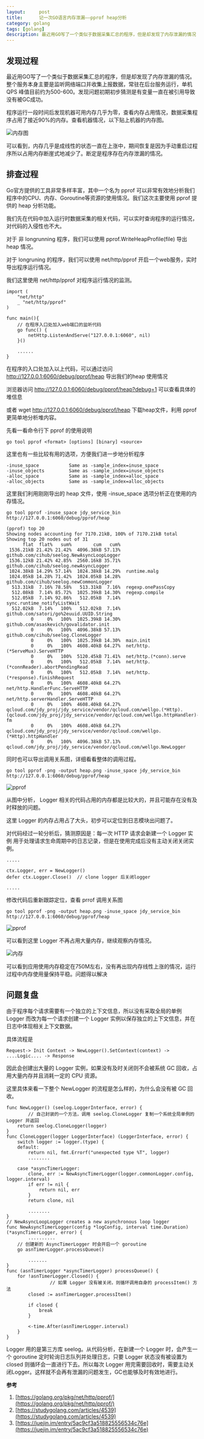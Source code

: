 ```yaml
---
layout:     post
title:      记一次GO语言内存泄漏——pprof heap分析
category: golang
tags: [golang]
description: 最近用GO写了一个类似于数据采集汇总的程序，但是却发现了内存泄漏的情况
---
```



## 发现过程

最近用GO写了一个类似于数据采集汇总的程序，但是却发现了内存泄漏的情况。整个服务本身主要是监听网络端口并收集上报数据，常驻在后台服务运行，单机 QPS 峰值目前约为500-600。发现问题初期初步猜测是有变量一直在被引用导致没有被GC成功。

程序运行一段时间后发现机器可用内存几乎为零，查看内存占用情况，数据采集程序占用了接近90%的内存。查看机器情况，以下贴上机器的内存图。

![内存图](/images/pprof_heap/mem.png)

可以看到，内存几乎是成线性的状态一直在上涨中，期间恢复是因为手动重启过程序所以占用内存断崖式地减少了。断定是程序存在内存泄漏的情况。

## 排查过程

Go官方提供的工具非常多样丰富，其中一个名为 pprof 可以非常有效地分析我们程序中的CPU、内存、Goroutine等资源的使用情况。我们这次主要使用 pprof 提供的 heap 分析功能。

我们先在代码中加入运行时数据采集的相关代码，可以实时查询程序的运行情况，对代码的入侵性也不大。

对于 非 longrunning 程序，我们可以使用  pprof.WriteHeapProfile(file)  导出 heap 情况。

对于 longruning 的程序，我们可以使用 net/http/pprof 开启一个web服务，实时导出程序运行情况。

我们这里使用 net/http/pprof 对程序运行情况的监测。

```
import (
    "net/http"
    _ "net/http/pprof"
)

func main(){
    // 在程序入口处加入web端口的监听代码
    go func() {
        netHttp.ListenAndServe("127.0.0.1:6060", nil)
    }()

    ......
}
```

 在程序的入口处加入以上代码，可以通过访问 http://127.0.0.1:6060/debug/pprof/heap 导出我们的heap 使用情况

浏览器访问 http://127.0.0.1:6060/debug/pprof/heap?debug=1 可以查看具体的堆信息

或者  wget http://127.0.0.1:6060/debug/pprof/heap  下载heap文件，利用 pprof 更简单地分析堆内容。

先看一看命令行下 pprof 的使用说明

```
go tool pprof <format> [options] [binary] <source>
```

 这里也有一些比较有用的选项，方便我们进一步地分析程序

```
-inuse_space           Same as -sample_index=inuse_space
-inuse_objects         Same as -sample_index=inuse_objects
-alloc_space           Same as -sample_index=alloc_space
-alloc_objects         Same as -sample_index=alloc_objects
```

这里我们利用刚刚导出的 heap 文件，使用 -insue_space 选项分析正在使用的内存情况。

```
go tool pprof -inuse_space jdy_service_bin http://127.0.0.1:6060/debug/pprof/heap

(pprof) top 20
Showing nodes accounting for 7170.21kB, 100% of 7170.21kB total
Showing top 20 nodes out of 31
      flat  flat%   sum%        cum   cum%
 1536.21kB 21.42% 21.42%  4096.38kB 57.13%  github.com/cihub/seelog.NewAsyncLoopLogger
 1536.12kB 21.42% 42.85%  2560.16kB 35.71%  github.com/cihub/seelog.newAsyncLogger
 1024.38kB 14.29% 57.14%  1024.38kB 14.29%  runtime.malg
 1024.05kB 14.28% 71.42%  1024.05kB 14.28%  github.com/cihub/seelog.newCommonLogger
  513.31kB  7.16% 78.58%   513.31kB  7.16%  regexp.onePassCopy
  512.08kB  7.14% 85.72%  1025.39kB 14.30%  regexp.compile
  512.05kB  7.14% 92.86%   512.05kB  7.14%  sync.runtime_notifyListWait
  512.02kB  7.14%   100%   512.02kB  7.14%  github.com/satori/go%2euuid.UUID.String
         0     0%   100%  1025.39kB 14.30%  github.com/asaskevich/govalidator.init
         0     0%   100%  4096.38kB 57.13%  github.com/cihub/seelog.CloneLogger
         0     0%   100%  1025.39kB 14.30%  main.init
         0     0%   100%  4608.40kB 64.27%  net/http.(*ServeMux).ServeHTTP
         0     0%   100%  5120.45kB 71.41%  net/http.(*conn).serve
         0     0%   100%   512.05kB  7.14%  net/http.(*connReader).abortPendingRead
         0     0%   100%   512.05kB  7.14%  net/http.(*response).finishRequest
         0     0%   100%  4608.40kB 64.27%  net/http.HandlerFunc.ServeHTTP
         0     0%   100%  4608.40kB 64.27%  net/http.serverHandler.ServeHTTP
         0     0%   100%  4608.40kB 64.27%  qcloud.com/jdy_proj/jdy_service/vendor/qcloud.com/wellgo.(*Http).(qcloud.com/jdy_proj/jdy_service/vendor/qcloud.com/wellgo.httpHandler)-fm
         0     0%   100%  4608.40kB 64.27%  qcloud.com/jdy_proj/jdy_service/vendor/qcloud.com/wellgo.(*Http).httpHandler
         0     0%   100%  4096.38kB 57.13%  qcloud.com/jdy_proj/jdy_service/vendor/qcloud.com/wellgo.NewLogger
```

同时也可以导出调用关系图，详细看看整体的调用过程。

```
go tool pprof -png -output heap.png -inuse_space jdy_service_bin http://127.0.0.1:6060/debug/pprof/heap
```

![pprof](/images/pprof_heap/pprof.png)

从图中分析， Logger 相关的代码占用的内存都是比较大的，并且可能存在没有及时释放的问题。

这里 Logger 的内存占用占了大头，初步可以定位到日志模块出问题了。

对代码经过一轮分析后，猜测原因是：每一次 HTTP 请求会新建一个 Logger 实例 用于处理请求生命周期中的日志记录，但是在使用完成后没有主动关闭关闭实例。

```
.....

ctx.Logger, err = NewLogger()
defer ctx.Logger.Close()  // clone logger 后关闭logger

.....
```

 修改代码后重新跟踪定位，查看 prrof 调用关系图

```
go tool pprof -png -output heap.png -inuse_space jdy_service_bin http://127.0.0.1:6060/debug/pprof/heap
 ```

![pprof](/images/pprof_heap/pprof2.png)

可以看到这里 Logger 不再占用大量内存，继续观察内存情况。

![内存](/images/pprof_heap/mem2.png)

可以看到应用使用内存稳定在750M左右，没有再出现内存线性上涨的情况，运行过程中内存使用量保持平稳。问题得以解决

## 问题复盘

由于程序每个请求需要有一个独立的上下文信息，所以没有采取全局的单例 Logger 而改为每一个请求创建一个 Logger 实例以保存独立的上下文信息，并在日志中体现相关上下文数据。

具体流程是

```
Request-> Init Context -> NewLogger().SetContext(context) -> ....Logic.... -> Response
```

因此会创建出大量的 Logger 实例，如果没有及时关闭则不会被系统 GC 回收，占用大量内存并且消耗一定的 CPU 资源。

这里具体来看一下整个 NewLogger 的流程是怎么样的，为什么会没有被 GC 回收。

```
func NewLogger() (seelog.LoggerInterface, error) {
        // 自己封装的一个方法，调用 seelog.CloneLogger 复制一个系统全局单例的 Logger 并返回
	return seelog.CloneLogger(logger)
}
func CloneLogger(logger LoggerInterface) (LoggerInterface, error) {
	switch logger := logger.(type) {
	default:
		return nil, fmt.Errorf("unexpected type %T", logger)
        ........
	
	case *asyncTimerLogger:
		clone, err := NewAsyncTimerLogger(logger.commonLogger.config, logger.interval)
		if err != nil {
			return nil, err
		}
		return clone, nil
	
        ........
}
// NewAsyncLoopLogger creates a new asynchronous loop logger
func NewAsyncTimerLogger(config *logConfig, interval time.Duration) (*asyncTimerLogger, error) {
        ..........
	// 创建新的 AsyncTimerLogger 时会开启一个 goroutine
	go asnTimerLogger.processQueue()
	
        .......
}
func (asnTimerLogger *asyncTimerLogger) processQueue() {
	for !asnTimerLogger.Closed() {
                // 如果 Logger 没有被关闭，则循环调用自身的 processItem() 方法
		closed := asnTimerLogger.processItem()

		if closed {
			break
		}

		<-time.After(asnTimerLogger.interval)
	}
}
```

Logger 用的是第三方库 seelog。从代码分析，在新建一个 Logger 时，会产生一个 goroutine 定时轮询日志队列并处理日志，只要 Logger 状态没有被设置为 closed 则循环会一直进行下去。所以每次 Logger 用完需要回收时，需要主动关闭Logger。这样就不会再有泄漏的问题发生，GC也能够及时有效地进行。


**参考**

1. [https://golang.org/pkg/net/http/pprof/](https://golang.org/pkg/net/http/pprof/)
2. [https://studygolang.com/articles/4539](https://studygolang.com/articles/4539)
3. [https://juejin.im/entry/5ac9cf3a518825556534c76e](https://juejin.im/entry/5ac9cf3a518825556534c76e)
